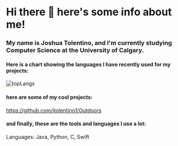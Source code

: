 # Hi there 👋 here's some info about me!

### My name is Joshua Tolentino, and I'm currently studying Computer Science at the University of Calgary.

#### Here is a chart showing the languages I have recently used for my projects:

![topLangs](https://github-readme-stats-ochre-zeta.vercel.app/api/top-langs/?username=jtolentino1&hide_title=true&card_width=500)

#### here are some of my cool projects:

https://github.com/jtolentino1/Outdoors

#### and finally, these are the tools and languages I use a lot:

Languages: Java, Python, C, Swift
